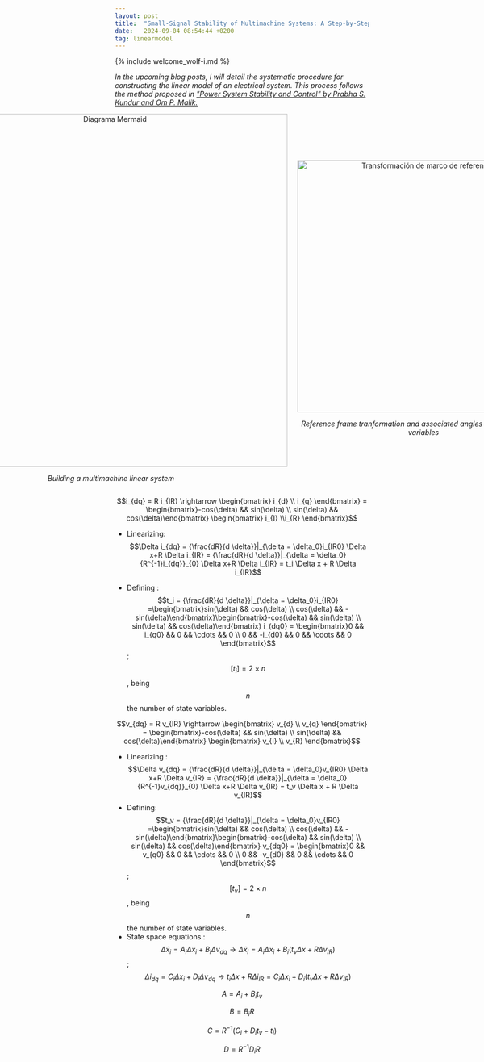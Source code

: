 ```yaml
---
layout: post
title:  "Small-Signal Stability of Multimachine Systems: A Step-by-Step Guide. Reference frame transformation."
date:   2024-09-04 08:54:44 +0200
tag: linearmodel
---
```

{% include welcome_wolf-i.md %}

*In the upcoming blog posts, I will detail the systematic procedure for constructing the linear model of an electrical system. This process follows the method proposed in ["Power System Stability and Control" by Prabha S. Kundur and Om P. Malik.](https://www.accessengineeringlibrary.com/content/book/9781260473544)*

<div style="display: flex; justify-content: center; align-items: center;">

  <div style="text-align: center; margin-right: 20px;">
    <img src="{{ site.baseurl }}/assets/mermaid-diagram-2024-09-05-132725.png" alt="Diagrama Mermaid" style="width: 700px;">
    <p><em>Building a multimachine linear system</em></p>
  </div>

  <div style="text-align: center;">
    <img src="{{ site.baseurl }}/assets/2024-07-30-reference-frame-transformation.png" alt="Transformación de marco de referencia" style="width: 500px;">
    <p><em>Reference frame tranformation and associated angles between axes and variables</em></p>
  </div>

</div>

$$i_{dq} = R i_{IR} \rightarrow \begin{bmatrix} i_{d} \\ i_{q} \end{bmatrix} = \begin{bmatrix}-cos(\delta) && sin(\delta) \\ sin(\delta) && cos(\delta)\end{bmatrix} \begin{bmatrix} i_{I} \\i_{R} \end{bmatrix}$$

- Linearizing: 
$$\Delta i_{dq} = {\frac{dR}{d \delta}}|_{\delta  = \delta_0}i_{IR0} \Delta x+R \Delta i_{IR} = {\frac{dR}{d \delta}}|_{\delta  = \delta_0}{R^{-1}i_{dq}}_{0} \Delta x+R \Delta i_{IR} = t_i \Delta x + R \Delta i_{IR}$$

- Defining : 
$$t_i = {\frac{dR}{d \delta}}|_{\delta  = \delta_0}i_{IR0} =\begin{bmatrix}sin(\delta) && cos(\delta) \\ cos(\delta) && -sin(\delta)\end{bmatrix}\begin{bmatrix}-cos(\delta) && sin(\delta) \\ sin(\delta) && cos(\delta)\end{bmatrix} i_{dq0} = \begin{bmatrix}0 && i_{q0} && 0 && \cdots && 0 \\ 0 && -i_{d0}  && 0 && \cdots && 0 \end{bmatrix}$$ ; $$[t_i] = 2 \times n$$ , being $$n$$ the number of state variables.

$$v_{dq} = R v_{IR} \rightarrow \begin{bmatrix} v_{d} \\ v_{q} \end{bmatrix} = \begin{bmatrix}-cos(\delta) && sin(\delta) \\ sin(\delta) && cos(\delta)\end{bmatrix} \begin{bmatrix} v_{I} \\ v_{R} \end{bmatrix}$$

- Linearizing : 
$$\Delta v_{dq} = {\frac{dR}{d \delta}}|_{\delta  = \delta_0}v_{IR0} \Delta x+R \Delta v_{IR} = {\frac{dR}{d \delta}}|_{\delta  = \delta_0}{R^{-1}v_{dq}}_{0} \Delta x+R \Delta v_{IR} = t_v \Delta x + R \Delta v_{IR}$$
- Defining: 
$$t_v = {\frac{dR}{d \delta}}|_{\delta  = \delta_0}v_{IR0} =\begin{bmatrix}sin(\delta) && cos(\delta) \\ cos(\delta) && -sin(\delta)\end{bmatrix}\begin{bmatrix}-cos(\delta) && sin(\delta) \\ sin(\delta) && cos(\delta)\end{bmatrix} v_{dq0} = \begin{bmatrix}0 && v_{q0} && 0 && \cdots && 0 \\ 0 && -v_{d0}  && 0 && \cdots && 0 \end{bmatrix}$$ ; $$[t_v] = 2 \times n$$ , being $$n$$ the number of state variables.
- State space equations : 
$$\Delta \dot{x}_i = A_i \Delta x_i + B_i \Delta v_{dq} \rightarrow \Delta \dot{x}_i = A_i \Delta x_i + B_i (t_v \Delta x + R \Delta v_{IR})$$ ; 
$$\Delta i_{dq} = C_i \Delta x_i + D_i \Delta v_{dq} \rightarrow t_i \Delta x + R \Delta i_{IR} = C_i \Delta x_i + D_i (t_v \Delta x + R \Delta v_{IR})$$

$$A = A_i + B_i t_v$$

$$B = B_i R$$

$$C = R^{-1}(C_i + D_i t_v - t_i)$$

$$D = R^{-1}D_iR$$